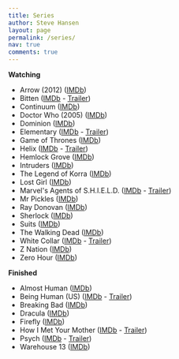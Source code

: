 ```yaml
---
title: Series
author: Steve Hansen
layout: page
permalink: /series/
nav: true
comments: true
---
```

**Watching**

* Arrow (2012) (<a href="http://www.imdb.com/title/tt2193021/" target="_blank">IMDb</a>)
* Bitten (<a href="http://www.imdb.com/title/tt2365946/" target="_blank">IMDb</a> - <a href="http://www.youtube.com/watch?v=tUQ_ZXjzkiQ" target="_blank">Trailer</a>)
* Continuum (<a href="http://www.imdb.com/title/tt1954347/" target="_blank">IMDb</a>)
* Doctor Who (2005) (<a href="http://www.imdb.com/title/tt0436992/" target="_blank">IMDb</a>)
* Dominion (<a href="http://www.imdb.com/title/tt3079768/" target="_blank">IMDb</a>)
* Elementary (<a href="http://www.imdb.com/title/tt2191671/" target="_blank">IMDb</a> - <a href="http://www.youtube.com/watch?v=6YvuZ4Msh50" target="_blank">Trailer</a>)
* Game of Thrones (<a href="http://www.imdb.com/title/tt0944947/" target="_blank">IMDb</a>)
* Helix (<a href="http://www.imdb.com/title/tt2758950/" target="_blank">IMDb</a> - <a href="http://www.youtube.com/watch?v=NiOXG8dVib4" target="_blank">Trailer</a>)
* Hemlock Grove ([IMDb](http://www.imdb.com/title/tt2309295/))
* Intruders (<a href="http://www.imdb.com/title/tt3552166/" target="_blank">IMDb</a>)
* The Legend of Korra (<a href="http://www.imdb.com/title/tt1695360/" target="_blank">IMDb</a>)
* Lost Girl (<a href="http://www.imdb.com/title/tt1429449/" target="_blank">IMDb</a>)
* Marvel's Agents of S.H.I.E.L.D. (<a href="http://www.imdb.com/title/tt2364582/" target="_blank">IMDb</a> - <a href="http://www.youtube.com/watch?v=T3T-evQZiQo" target="_blank">Trailer</a>)
* Mr Pickles ([IMDb](http://www.imdb.com/title/tt2950342/))
* Ray Donovan (<a href="http://www.imdb.com/title/tt2249007/" target="_blank">IMDb</a>)
* Sherlock (<a href="http://www.imdb.com/title/tt1475582/" target="_blank">IMDb</a>)
* Suits (<a href="http://www.imdb.com/title/tt1632701/" target="_blank">IMDb</a>)
* The Walking Dead (<a href="http://www.imdb.com/title/tt1520211/" target="_blank">IMDb</a>)
* White Collar (<a href="http://www.imdb.com/title/tt1358522/" target="_blank">IMDb</a> - <a href="http://www.youtube.com/watch?v=gIFySyLynAk" target="_blank">Trailer</a>)
* Z Nation (<a href="http://www.imdb.com/title/tt3843168/" target="_blank">IMDb</a>)
* Zero Hour (<a href="http://www.imdb.com/title/tt2215797/" target="_blank">IMDb</a>)

**Finished**

* Almost Human (<a href="http://www.imdb.com/title/tt2654580/" target="_blank">IMDb</a>)
* Being Human (US) (<a href="http://www.imdb.com/title/tt1595680/" target="_blank">IMDb</a> - <a href="http://www.youtube.com/watch?v=aayb93qfXWQ" target="_blank">Trailer</a>)
* Breaking Bad (<a href="http://www.imdb.com/title/tt0903747/" target="_blank">IMDb</a>)
* Dracula (<a href="http://www.imdb.com/title/tt2296682/" target="_blank">IMDb</a>)
* Firefly (<a href="http://www.imdb.com/title/tt0303461/" target="_blank">IMDb</a>)
* How I Met Your Mother (<a href="http://www.imdb.com/title/tt0460649/" target="_blank">IMDb</a> - <a href="http://www.youtube.com/watch?v=aJtVL2_fA5w" target="_blank">Trailer</a>)
* Psych (<a href="http://www.imdb.com/title/tt0491738/" target="_blank">IMDb</a> - <a href="http://www.youtube.com/watch?v=krWONONSN78" target="_blank">Trailer</a>)
* Warehouse 13 (<a href="http://www.imdb.com/title/tt1132290/" target="_blank">IMDb</a>)
